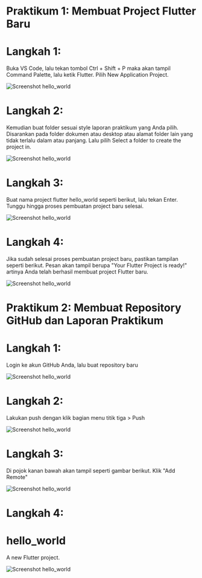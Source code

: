 # Praktikum 1: Membuat Project Flutter Baru

# Langkah 1:
Buka VS Code, lalu tekan tombol Ctrl + Shift + P maka akan tampil Command Palette, lalu ketik Flutter. Pilih New Application Project.

![Screenshot hello_world](/images/l1.png)

# Langkah 2:
Kemudian buat folder sesuai style laporan praktikum yang Anda pilih. Disarankan pada folder dokumen atau desktop atau alamat folder lain yang tidak terlalu dalam atau panjang. Lalu pilih Select a folder to create the project in.

![Screenshot hello_world](/images/l2.png)


# Langkah 3:
Buat nama project flutter hello_world seperti berikut, lalu tekan Enter. Tunggu hingga proses pembuatan project baru selesai.

![Screenshot hello_world](/images/l3.png)


# Langkah 4:
Jika sudah selesai proses pembuatan project baru, pastikan tampilan seperti berikut. Pesan akan tampil berupa "Your Flutter Project is ready!" artinya Anda telah berhasil membuat project Flutter baru.

![Screenshot hello_world](/images/l4.png)


# Praktikum 2: Membuat Repository GitHub dan Laporan Praktikum

# Langkah 1:
Login ke akun GitHub Anda, lalu buat repository baru

![Screenshot hello_world](/images/l5.png)


# Langkah 2: 
Lakukan push dengan klik bagian menu titik tiga > Push

![Screenshot hello_world](/images/l6.png)


# Langkah 3:
Di pojok kanan bawah akan tampil seperti gambar berikut. Klik "Add Remote"

![Screenshot hello_world](/images/l7.png)


# Langkah 4:

# hello_world

A new Flutter project.

![Screenshot hello_world](/images/01.png)
